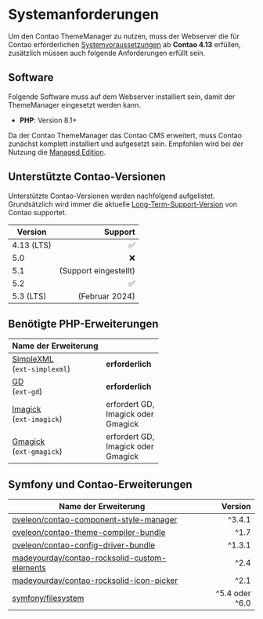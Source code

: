 # Systemanforderungen

Um den Contao ThemeManager zu nutzen, muss der Webserver die für Contao erforderlichen
[Systemvoraussetzungen](https://docs.contao.org/manual/de/installation/systemvoraussetzungen/) ab **Contao 4.13**
erfüllen, zusätzlich müssen auch folgende Anforderungen erfüllt sein.

## Software

Folgende Software muss auf dem Webserver installiert sein, damit der ThemeManager eingesetzt werden kann.

- **PHP**: Version 8.1+

Da der Contao ThemeManager das Contao CMS erweitert, muss Contao zunächst komplett installiert und aufgesetzt sein.
Empfohlen wird bei der Nutzung die [Managed Edition](https://contao.org/de/download).

## Unterstützte Contao-Versionen

Unterstützte Contao-Versionen werden nachfolgend aufgelistet.
Grundsätzlich wird immer die aktuelle [Long-Term-Support-Version](https://contao.org/de/release-plan) von Contao
supportet.

| Version    |               Support |
|------------|----------------------:|
| 4.13 (LTS) |                     ✅ |
| 5.0        |                     ❌ |
| 5.1        | (Support eingestellt) |
| 5.2        |                     ✅ |
| 5.3 (LTS)  |        (Februar 2024) |

## Benötigte PHP-Erweiterungen

| Name der Erweiterung                                                                                                        |                                              |
|-----------------------------------------------------------------------------------------------------------------------------|----------------------------------------------|
| <a href="https://www.php.net/manual/de/book.simplexml.php" class="highlight">SimpleXML</a><br/>(<code>ext-simplexml</code>) | **erforderlich**                             |
| <a href="https://www.php.net/manual/de/book.image.php" class="highlight">GD</a><br/>(<code>ext-gd</code>)                   | **erforderlich**                             |
| <a href="https://www.php.net/manual/de/book.imagick.php" class="highlight">Imagick</a><br/>(<code>ext-imagick</code>)       | erfordert GD, <br/>Imagick oder <br/>Gmagick |
| <a href="https://www.php.net/manual/de/book.gmagick.php" class="highlight">Gmagick</a><br/>(<code>ext-gmagick</code>)       | erfordert GD, <br/>Imagick oder <br/>Gmagick |

## Symfony und Contao-Erweiterungen

| Name der Erweiterung                                                                                                        |        Version |
|-----------------------------------------------------------------------------------------------------------------------------|---------------:|
| [oveleon/contao-component-style-manager](https://packagist.org/packages/oveleon/contao-component-style-manager)             |         ^3.4.1 |
| [oveleon/contao-theme-compiler-bundle](https://packagist.org/packages/oveleon/contao-theme-compiler-bundle)                 |           ^1.7 |
| [oveleon/contao-config-driver-bundle](https://packagist.org/packages/oveleon/contao-config-driver-bundle)                   |         ^1.3.1 |
| [madeyourday/contao-rocksolid-custom-elements](https://packagist.org/packages/madeyourday/contao-rocksolid-custom-elements) |           ^2.4 |
| [madeyourday/contao-rocksolid-icon-picker](https://packagist.org/packages/madeyourday/contao-rocksolid-icon-picker)         |           ^2.1 |
| [symfony/filesystem](https://packagist.org/packages/symfony/filesystem)                                                     | ^5.4 oder ^6.0 |

